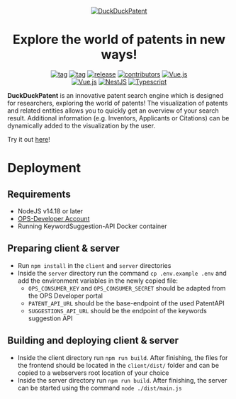 <p align='center'>
    <a href="https://duckduckpatent.com">
        <img src="https://duckduckpatent.com/img/logo.0d3137d9.svg" alt="DuckDuckPatent">
    </a>
</p>
<h1 align="center">Explore the world of patents in new ways!</h1>

<p align="center">
    <a href="https://github.com/TPRO-2021/DuckDuckPatent/actions/workflows/ci.yml">
        <img src="https://img.shields.io/github/workflow/status/TPRO-2021/duckduckpatent/CI?label=CI&logo=github" alt="tag" /></a>
    <a href="https://github.com/TPRO-2021/DuckDuckPatent/actions/workflows/cd.yml">
        <img src="https://img.shields.io/github/workflow/status/TPRO-2021/duckduckpatent/CD?label=CD&logo=github" alt="tag" /></a>
    <a href="https://github.com/TPRO-2021/DuckDuckPatent/releases">
        <img src="https://img.shields.io/github/release/TPRO-2021/duckduckpatent.svg?logo=github" alt="release" /></a>
    <a href="https://github.com/TPRO-2021/DuckDuckPatent/graphs/contributors">
        <img src="https://img.shields.io/github/contributors/TPRO-2021/duckduckpatent.svg" alt="contributors" /></a>
    <a href="https://nodejs.org/">
        <img src="https://img.shields.io/badge/Node.js-v14.18-informational?logo=node.js&logoColor=white" alt="Vue.js" /></a>
    <br>
    <a href="https://vuejs.org/">
        <img src="https://img.shields.io/badge/Vue.js-v3.0.0-informational?logo=vue.js" alt="Vue.js" /></a>
    <a href="https://nestjs.com/">
        <img src="https://img.shields.io/badge/NestJS-v8.0.0-informational?logo=nestjs" alt="NestJS" /></a>
    <a href="https://www.typescriptlang.org/">
        <img src="https://img.shields.io/badge/TypeScript-informational?logo=typescript&logoColor=white" alt="Typescript" /></a>
</p>

**DuckDuckPatent** is an innovative patent search engine which is designed for researchers, exploring the world of
patents! The visualization of patents and related entities allows you to quickly get an overview of your search result.
Additional information (e.g. Inventors, Applicants or Citations) can be dynamically added to the visualization by the
user.

Try it out [here](https://duckduckpatent.com)!

# Deployment

## Requirements

* NodeJS v14.18 or later
* [OPS-Developer Account](https://developers.epo.org/user/register)
* Running KeywordSuggestion-API Docker container

## Preparing client & server

* Run `npm install` in the `client` and `server` directories
* Inside the `server` directory run the command `cp .env.example .env` and add the environment variables in the newly
  copied file:
    * `OPS_CONSUMER_KEY` and `OPS_CONSUMER_SECRET` should be adapted from the OPS Developer portal
    * `PATENT_API_URL` should be the base-endpoint of the used PatentAPI
    * `SUGGESTIONS_API_URL` should be the endpoint of the keywords suggestion API

## Building and deploying client & server

* Inside the client directory run `npm run build`. After finishing, the files for the frontend should be located in
  the `client/dist/` folder and can be copied to a webservers root location of your choice
* Inside the server directory run `npm run build`. After finishing, the server can be started using the
  command `node ./dist/main.js`
